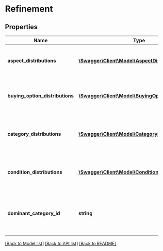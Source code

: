 # Refinement

## Properties
Name | Type | Description | Notes
------------ | ------------- | ------------- | -------------
**aspect_distributions** | [**\Swagger\Client\Model\AspectDistribution[]**](AspectDistribution.md) | A array of containers for the all the aspect refinements. | [optional] 
**buying_option_distributions** | [**\Swagger\Client\Model\BuyingOptionDistribution[]**](BuyingOptionDistribution.md) | A array of containers for the all the buying option refinements. | [optional] 
**category_distributions** | [**\Swagger\Client\Model\CategoryDistribution[]**](CategoryDistribution.md) | A array of containers for the all the category refinements. | [optional] 
**condition_distributions** | [**\Swagger\Client\Model\ConditionDistribution[]**](ConditionDistribution.md) | A array of containers for the all the condition refinements. | [optional] 
**dominant_category_id** | **string** | The identifier of the category that most of the items are part of. | [optional] 

[[Back to Model list]](../README.md#documentation-for-models) [[Back to API list]](../README.md#documentation-for-api-endpoints) [[Back to README]](../README.md)


